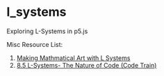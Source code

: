 # l_systems
Exploring L-Systems in p5.js

Misc Resource List:
1. [Making Mathmatical Art with L Systems](https://www.youtube.com/watch?v=J0LyZSgVKVc)
2. [8.5 L-Systems- The Nature of Code (Code Train)](https://www.youtube.com/watch?v=f6ra024-ASY)

